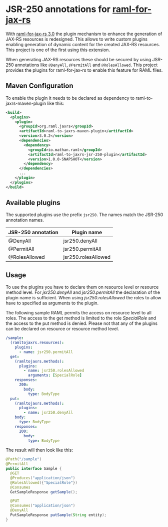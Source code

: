JSR-250 annotations for [raml-for-jax-rs](https://github.com/mulesoft-labs/raml-for-jax-rs) 
=====

With [raml-for-jax-rs 3.0](https://github.com/mulesoft-labs/raml-for-jax-rs/tree/3.0.1) the plugin mechanism to enhance the generation of JAX-RS resources is redesigned. This allows to write custom plugins enabling generation of dynamic content for the created JAX-RS resources. This project is one of the first using this extension.

When generating JAX-RS resources these should be secured by using JSR-250 annotations like ```@DenyAll```, ```@PermitAll``` and ```@RolesAllowed```. This project provides the plugins for raml-for-jax-rs to enable this feature for RAML files.

Maven Configuration
------------------- 
To enable the plugin it needs to be declared as dependency to raml-to-jaxrs-maven-plugin like this:

```xml
<build>
  <plugins>
    <plugin>
      <groupId>org.raml.jaxrs</groupId>
      <artifactId>raml-to-jaxrs-maven-plugin</artifactId>
      <version>3.0.2</version>
      <dependencies>
        <dependency>
          <groupId>io.mathan.raml</groupId>
          <artifactId>raml-to-jaxrs-jsr-250-plugin</artifactId>
          <version>1.0.0-SNAPSHOT</version>
        </dependency>
      </dependencies>
      ...
    </plugin>
  </plugins>
</build>
```

Available plugins
-----------------
The supported plugins use the prefix ```jsr250```. The names match the JSR-250 annotation names.

JSR-250 annotation | Plugin name
-------------------|------------
@DenyAll           | jsr250.denyAll
@PermitAll         | jsr250.permitAll
@RolesAllowed      | jsr250.rolesAllowed

Usage
-----

To use the plugins you have to declare them on resource level or resource method level. For
_jsr250.denyAll_ and _jsr250.permitAll_ the declaration of the plugin name is sufficient. When
using _jsr250.rolesAllowed_ the roles to allow have to specified as arguments to the plugin.

The following sample RAML permits the access on resource level to all roles. The access to the get
method is limited to the role _SpecialRole_ and the access to the put method is denied. Please not
that any of the plugins can be declared on resource or resource method level. 

```yaml
/sample:
  (ramltojaxrs.resources):
    plugins:
      - name: jsr250.permitAll
  get:
    (ramltojaxrs.methods):
      plugins:
        - name: jsr250.rolesAllowed
          arguments: [SpecialRole]
    responses:
      200:
        body:
          type: BodyType
  put:
    (ramltojaxrs.methods):
      plugins:
        - name: jsr250.denyAll
    body:
      type: BodyType
    responses:
      200:
        body:
          type: BodyType
```

The result will then look like this:

```java
@Path("/sample")
@PermitAll
public interface Sample {
  @GET
  @Produces("application/json")
  @RolesAllowed({"SpecialRole"})
  @Consumes
  GetSampleResponse getSample();

  @PUT
  @Consumes("application/json")
  @DenyAll
  PutSampleResponse putSample(String entity);
}
```
